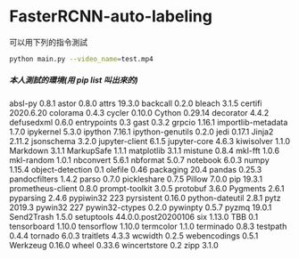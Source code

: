 # FasterRCNN-auto-labeling

可以用下列的指令測試

```bash
python main.py --video_name=test.mp4
```
##### 本人測試的環境(用 pip list 叫出來的)
absl-py            0.8.1
astor              0.8.0
attrs              19.3.0
backcall           0.2.0
bleach             3.1.5
certifi            2020.6.20
colorama           0.4.3
cycler             0.10.0
Cython             0.29.14
decorator          4.4.2
defusedxml         0.6.0
entrypoints        0.3
gast               0.3.2
grpcio             1.16.1
importlib-metadata 1.7.0
ipykernel          5.3.0
ipython            7.16.1
ipython-genutils   0.2.0
jedi               0.17.1
Jinja2             2.11.2
jsonschema         3.2.0
jupyter-client     6.1.5
jupyter-core       4.6.3
kiwisolver         1.1.0
Markdown           3.1.1
MarkupSafe         1.1.1
matplotlib         3.1.1
mistune            0.8.4
mkl-fft            1.0.6
mkl-random         1.0.1
nbconvert          5.6.1
nbformat           5.0.7
notebook           6.0.3
numpy              1.15.4
object-detection   0.1
olefile            0.46
packaging          20.4
pandas             0.25.3
pandocfilters      1.4.2
parso              0.7.0
pickleshare        0.7.5
Pillow             7.0.0
pip                19.3.1
prometheus-client  0.8.0
prompt-toolkit     3.0.5
protobuf           3.6.0
Pygments           2.6.1
pyparsing          2.4.6
pypiwin32          223
pyrsistent         0.16.0
python-dateutil    2.8.1
pytz               2019.3
pywin32            227
pywin32-ctypes     0.2.0
pywinpty           0.5.7
pyzmq              19.0.1
Send2Trash         1.5.0
setuptools         44.0.0.post20200106
six                1.13.0
TBB                0.1
tensorboard        1.10.0
tensorflow         1.10.0
termcolor          1.1.0
terminado          0.8.3
testpath           0.4.4
tornado            6.0.3
traitlets          4.3.3
wcwidth            0.2.5
webencodings       0.5.1
Werkzeug           0.16.0
wheel              0.33.6
wincertstore       0.2
zipp               3.1.0
